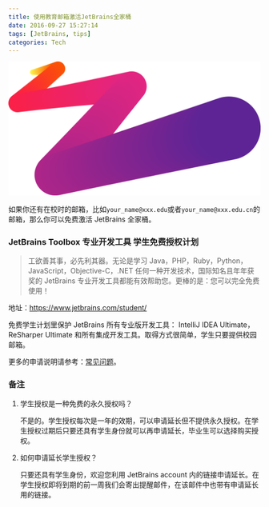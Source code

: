 ```yaml
---
title: 使用教育邮箱激活JetBrains全家桶
date: 2016-09-27 15:27:14
tags: [JetBrains, tips]
categories: Tech
---
```


![image](https://raw.githubusercontent.com/tobyqin/img/master/20190208185616.png)

如果你还有在校时的邮箱，比如`your_name@xxx.edu`或者`your_name@xxx.edu.cn`的邮箱，那么你可以免费激活 JetBrains 全家桶。

<!-- more -->

### JetBrains Toolbox 专业开发工具 学生免费授权计划

> 工欲善其事，必先利其器。无论是学习 Java，PHP，Ruby，Python，JavaScript，Objective-C，.NET 任何一种开发技术，国际知名且年年获奖的 JetBrains 专业开发工具都能有效帮助您。更棒的是：您可以完全免费使用！

地址：https://www.jetbrains.com/student/

免费学生计划里保护 JetBrains 所有专业版开发工具： IntelliJ IDEA Ultimate，ReSharper Ultimate 和所有集成开发工具。取得方式很简单，学生只要提供校园邮箱。

更多的申请说明请参考：[常见问题](https://www.jetbrains.com/student/#faq)。

### 备注

1. 学生授权是一种免费的永久授权吗？

   不是的。学生授权每次是一年的效期，可以申请延长但不提供永久授权。在学生授权过期后只要还具有学生身份就可以再申请延长，毕业生可以选择购买授权。

2. 如何申请延长学生授权？

   只要还具有学生身份，欢迎您利用 JetBrains account 内的链接申请延长。在学生授权即将到期的前一周我们会寄出提醒邮件，在该邮件中也带有申请延长用的链接。
